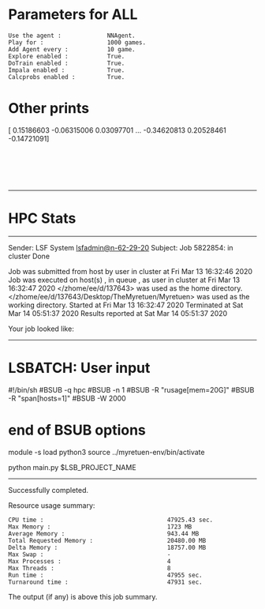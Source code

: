 # Parameters for ALL

    Use the agent :             NNAgent.
    Play for :                  1000 games.
    Add Agent every :           10 game.
    Explore enabled :           True.
    DoTrain enabled :           True.
    Impala enabled :            True.
    Calcprobs enabled :         True.

# Other prints

[ 0.15186603 -0.06315006  0.03097701 ... -0.34620813  0.20528461
 -0.14721091]

 <br /> 
 <br /> 
 <br /> 
 <br />

---------------------------------------------------------------------------------------------------------------------

# HPC Stats


------------------------------------------------------------
Sender: LSF System <lsfadmin@n-62-29-20>
Subject: Job 5822854: <NNAgent4ALL> in cluster <dcc> Done

Job <NNAgent4ALL> was submitted from host <n-62-30-7> by user <s183905> in cluster <dcc> at Fri Mar 13 16:32:46 2020
Job was executed on host(s) <n-62-29-20>, in queue <hpc>, as user <s183905> in cluster <dcc> at Fri Mar 13 16:32:47 2020
</zhome/ee/d/137643> was used as the home directory.
</zhome/ee/d/137643/Desktop/TheMyretuen/Myretuen> was used as the working directory.
Started at Fri Mar 13 16:32:47 2020
Terminated at Sat Mar 14 05:51:37 2020
Results reported at Sat Mar 14 05:51:37 2020

Your job looked like:

------------------------------------------------------------
# LSBATCH: User input
#!/bin/sh
#BSUB -q hpc
#BSUB -n 1
#BSUB -R "rusage[mem=20G]"
#BSUB -R "span[hosts=1]"
#BSUB -W 2000
# end of BSUB options

module -s load python3
source ../myretuen-env/bin/activate

python main.py $LSB_PROJECT_NAME


------------------------------------------------------------

Successfully completed.

Resource usage summary:

    CPU time :                                   47925.43 sec.
    Max Memory :                                 1723 MB
    Average Memory :                             943.44 MB
    Total Requested Memory :                     20480.00 MB
    Delta Memory :                               18757.00 MB
    Max Swap :                                   -
    Max Processes :                              4
    Max Threads :                                8
    Run time :                                   47955 sec.
    Turnaround time :                            47931 sec.

The output (if any) is above this job summary.

